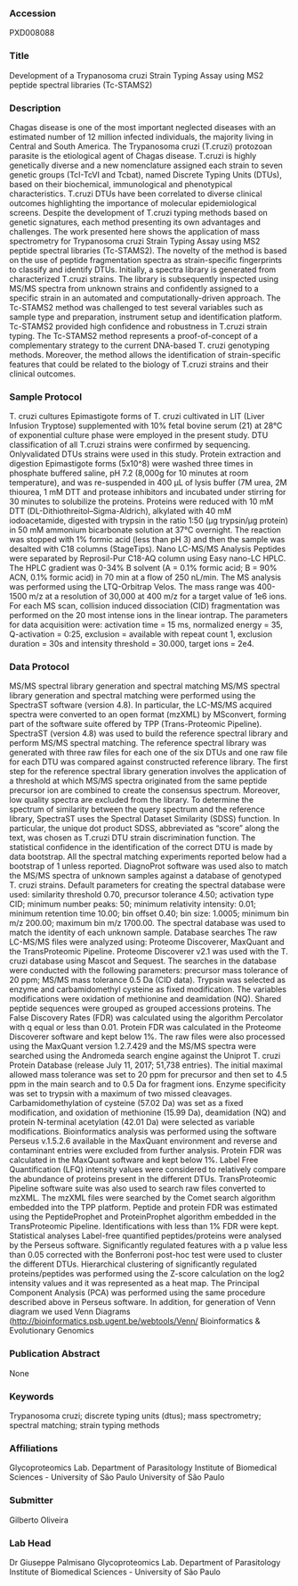 ### Accession
PXD008088

### Title
Development of a Trypanosoma cruzi Strain Typing Assay using MS2 peptide spectral libraries (Tc-STAMS2)

### Description
Chagas disease is one of the most important neglected diseases with an estimated number of 12 million infected individuals, the majority living in Central and South America. The Trypanosoma cruzi (T.cruzi) protozoan parasite is the etiological agent of Chagas disease. T.cruzi is highly genetically diverse and a new nomenclature assigned each strain to seven genetic groups (TcI-TcVI and Tcbat), named Discrete Typing Units (DTUs), based on their biochemical, immunological and phenotypical characteristics. T.cruzi DTUs have been correlated to diverse clinical outcomes highlighting the importance of molecular epidemiological screens. Despite the development of T.cruzi typing methods based on genetic signatures, each method presenting its own advantages and challenges. The work presented here shows the application of mass spectrometry for Trypanosoma cruzi Strain Typing Assay using MS2 peptide spectral libraries (Tc-STAMS2). The novelty of the method is based on the use of peptide fragmentation spectra as strain-specific fingerprints to classify and identify DTUs. Initially, a spectra library is generated from characterized T.cruzi strains. The library is subsequently inspected using MS/MS spectra from unknown strains and confidently assigned to a specific strain in an automated and computationally-driven approach. The Tc-STAMS2 method was challenged to test several variables such as sample type and preparation, instrument setup and identification platform. Tc-STAMS2 provided high confidence and robustness in T.cruzi strain typing. The Tc-STAMS2 method represents a proof-of-concept of a complementary strategy to the current DNA-based T. cruzi genotyping methods. Moreover, the method allows the identification of strain-specific features that could be related to the biology of T.cruzi strains and their clinical outcomes.

### Sample Protocol
T. cruzi cultures  Epimastigote forms of T. cruzi cultivated in LIT (Liver Infusion Tryptose) supplemented with 10% fetal bovine serum (21) at 28°C of exponential culture phase were employed in the present study. DTU classification of all T.cruzi strains were confirmed by sequencing. Onlyvalidated DTUs strains were used in this study.   Protein extraction and digestion  Epimastigote forms (5x10^8) were washed three times in phosphate buffered saline, pH 7.2 (8,000g for 10 minutes at room temperature), and was re-suspended in 400 µL of lysis buffer (7M urea, 2M thiourea, 1 mM DTT and protease inhibitors and incubated under stirring for 30 minutes to solubilize the proteins. Proteins were reduced with 10 mM DTT (DL-Dithiothreitol–Sigma-Aldrich), alkylated with 40 mM iodoacetamide, digested with trypsin in the ratio 1:50 (µg trypsin/µg protein) in 50 mM ammonium bicarbonate solution at 37°C overnight. The reaction was stopped with 1% formic acid (less than pH 3) and then the sample was desalted with C18 columns (StageTips).   Nano LC-MS/MS Analysis  Peptides were separated by Reprosil-Pur C18-AQ column using Easy nano-LC HPLC. The HPLC gradient was 0-34% B solvent (A = 0.1% formic acid; B = 90% ACN, 0.1% formic acid) in 70 min at a flow of 250 nL/min. The MS analysis was performed using the LTQ-Orbitrap Velos. The mass range was 400-1500 m/z at a resolution of 30,000 at 400 m/z for a target value of 1e6 ions. For each MS scan, collision induced dissociation (CID) fragmentation was performed on the 20 most intense ions in the linear iontrap. The parameters for data acquisition were: activation time = 15 ms, normalized energy = 35, Q-activation = 0:25, exclusion = available with repeat count 1, exclusion duration = 30s and intensity threshold = 30.000, target ions = 2e4.

### Data Protocol
MS/MS spectral library generation and spectral matching MS/MS spectral library generation and spectral matching were performed using the SpectraST software (version 4.8). In particular, the LC-MS/MS acquired spectra were converted to an open format (mzXML) by MSconvert,  forming part of the software suite offered by TPP (Trans-Proteomic Pipeline). SpectraST (version 4.8) was used to build the reference spectral library and perform MS/MS spectral matching. The reference spectral library was generated with three raw files for each one of the six DTUs and one raw file for each DTU was compared against constructed reference library. The first step for the reference spectral library generation involves the application of a threshold at which MS/MS spectra originated from the same peptide precursor ion are combined to create the consensus spectrum. Moreover, low quality spectra are excluded from the library. To determine the spectrum of similarity between the query spectrum and the reference library, SpectraST uses the Spectral Dataset Similarity (SDSS) function. In particular, the unique dot product SDSS, abbreviated as “score” along the text, was chosen as T.cruzi DTU strain discrimination function. The statistical confidence in the identification of the correct DTU is made by data bootstrap. All the spectral matching experiments reported below had a bootstrap of 1 unless reported. DiagnoProt software was used also to match the MS/MS spectra of unknown samples against a database of genotyped T. cruzi strains. Default parameters for creating the spectral database were used: similarity threshold 0.70, precursor tolerance 4.50; activation type CID; minimum number peaks: 50; minimum relativity intensity: 0.01; minimum retention time 10.00; bin offset 0.40; bin size: 1.0005; minimum bin m/z 200.00; maximum bin m/z 1700.00. The spectral database was used to match the identity of each unknown sample.  Database searches The raw LC-MS/MS files were analyzed using: Proteome Discoverer, MaxQuant and the TransProteomic Pipeline. Proteome Discoverer v2.1 was used with the T. cruzi database using Mascot and Sequest. The searches in the database were conducted with the following parameters: precursor mass tolerance of 20 ppm; MS/MS mass tolerance 0.5 Da (CID data). Trypsin was selected as enzyme and carbamidomethyl cysteine as fixed modification. The variables modifications were oxidation of methionine and deamidation (NQ). Shared peptide sequences were grouped as grouped accessions proteins. The False Discovery Rates (FDR) was calculated using the algorithm Percolator with q equal or less than 0.01. Protein FDR was calculated in the Proteome Discoverer software and kept below 1%. The raw files were also processed using the MaxQuant version 1.2.7.429 and the MS/MS spectra were searched using the Andromeda search engine against the Uniprot T. cruzi Protein Database (release July 11, 2017; 51,738 entries). The initial maximal allowed mass tolerance was set to 20 ppm for precursor and then set to 4.5 ppm in the main search and to 0.5 Da for fragment ions. Enzyme specificity was set to trypsin with a maximum of two missed cleavages.  Carbamidomethylation of cysteine (57.02 Da) was set as a fixed modification, and oxidation of methionine (15.99 Da), deamidation (NQ) and protein N-terminal acetylation (42.01 Da) were selected as variable modifications. Bioinformatics analysis was performed using the software Perseus v.1.5.2.6 available in the MaxQuant environment and reverse and contaminant entries were excluded from further analysis. Protein FDR was calculated in the MaxQuant software and kept below 1%. Label Free Quantification (LFQ) intensity values were considered to relatively compare the abundance of proteins present in the different DTUs.  TransProteomic Pipeline software suite was also used to search raw files converted to mzXML. The mzXML files were searched by the Comet search algorithm  embedded into the TPP platform. Peptide and protein FDR was estimated using the PeptideProphet and ProteinProphet algorithm embedded in the TransProteomic Pipeline. Identifications with less than 1% FDR were kept. Statistical analyses Label-free quantified peptides/proteins were analysed by the Perseus software. Significantly regulated features with a p value less than 0.05 corrected with the Bonferroni post-hoc test were used to cluster the different DTUs. Hierarchical clustering of significantly regulated proteins/peptides was performed using the Z-score calculation on the log2 intensity values and it was represented as a heat map. The Principal Component Analysis (PCA) was performed using the same procedure described above in Perseus software. In addition, for generation of Venn diagram we used Venn Diagrams (http://bioinformatics.psb.ugent.be/webtools/Venn/ Bioinformatics & Evolutionary Genomics

### Publication Abstract
None

### Keywords
Trypanosoma cruzi; discrete typing units (dtus); mass spectrometry; spectral matching; strain typing methods

### Affiliations
Glycoproteomics Lab.  Department of Parasitology Institute of Biomedical Sciences - University of São Paulo
University of São Paulo

### Submitter
Gilberto Oliveira

### Lab Head
Dr Giuseppe Palmisano
Glycoproteomics Lab.  Department of Parasitology Institute of Biomedical Sciences - University of São Paulo


